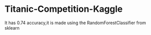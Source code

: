 # Titanic-Competition-Kaggle
It has 0.74 accuracy,it is made using the RandomForestClassifier from sklearn
